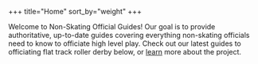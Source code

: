 +++
title="Home"
sort_by="weight"
+++

Welcome to Non-Skating Official Guides! Our goal is to provide authoritative, up-to-date guides covering everything non-skating officials need to know to officiate high level play. Check out our latest guides to officiating flat track roller derby below, or [learn](@/about.md) more about the project.